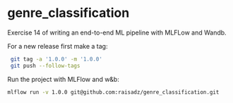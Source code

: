# genre_classification
Exercise 14 of writing an end-to-end ML pipeline with MLFLow and Wandb.

For a new release first make a tag:
```bash
 git tag -a '1.0.0' -m '1.0.0'
 git push --follow-tags
```

Run the project with MLFlow and w&b:
```bash
mlflow run -v 1.0.0 git@github.com:raisadz/genre_classification.git
```
